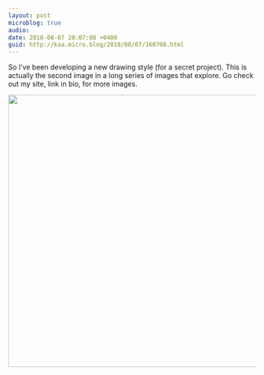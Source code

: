 ```yaml
---
layout: post
microblog: true
audio: 
date: 2018-08-07 20:07:08 +0400
guid: http://kaa.micro.blog/2018/08/07/160708.html
---
```

So I’ve been developing a new drawing style (for a secret project). This is actually the second image in a long series of images that explore. Go check out my site, link in bio, for more images.

<img src="http://micro.kaa.bz/uploads/2018/1cb40dc9d5.jpg" width="600" height="553" />
